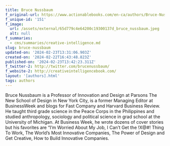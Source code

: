 ```yaml
---
title: Bruce Nussbaum
f_original-url: https://www.actionablebooks.com/en-ca/authors/Bruce-Nussbaum/
f_unique-id: '151'
f_image:
  url: /assets/external/65d779c4e64200c19300137d_bruce_nussbaum.jpeg
  alt: null
f_summaries:
  - cms/summaries/creative-intelligence.md
slug: bruce-nussbaum
updated-on: '2024-02-23T13:31:06.903Z'
created-on: '2024-02-22T16:43:48.823Z'
published-on: '2024-02-23T13:42:23.311Z'
f_twitter-2: http://twitter.com/brucenussbaum/
f_website-2: http://creativeintelligencebook.com/
layout: '[authors].html'
tags: authors
---
```


Bruce Nussbaum is a Professor of Innovation and Design at Parsons The New School of Design in New York City, is a former Managing Editor at BusinessWeek and blogs for Fast Company and Harvard Business Review. He taught third grade science in the Peace Corps in the Philippines and studied anthropology, sociology and political science in grad school at the University of Michigan. At Business Week, he wrote dozens of cover stories but his favorites are “I’m Worried About My Job, I Can’t Get the !X@#! Thing To Work, The World’s Most Innovative Companies, The Power of Design and Get Creative, How to Build Innovative Companies.
